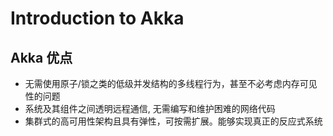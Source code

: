 
# Introduction to Akka

## Akka 优点

*  无需使用原子/锁之类的低级并发结构的多线程行为，甚至不必考虑内存可见性的问题
*  系统及其组件之间透明远程通信, 无需编写和维护困难的网络代码
*  集群式的高可用性架构且具有弹性，可按需扩展。能够实现真正的反应式系统

 